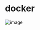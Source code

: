 # docker
![image](https://github.com/user-attachments/assets/9a99fd18-bca2-42ae-a32f-372ce9751b39)

